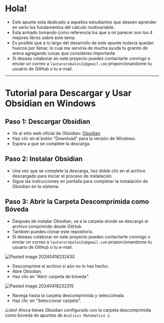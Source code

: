 # Hola!
- Este apunte esta dedicado a aquellos estudiantes que deseen aprender en serio los fundamentos del calculo multivariable.
- Esta armado tomando como referencia los que a mi parecer son los 4 mejores libros sobre este tema.
- Es posible que a lo largo del desarrollo de este apunte todavia quedan huecos por llenar, lo cual me serviria de mucha ayuda tu granito de arena agregando cosas que consideres importante
- Si deseas colaborar en este proyecto puedes contactarte conmigo o enviar un correo a `lautarorobales31@gmail.com` proporcionandome tu usuario de GitHub o tu e-mail.

---

# Tutorial para Descargar y Usar Obsidian en Windows

## Paso 1: Descargar Obsidian
- Ve al sitio web oficial de Obsidian: [Obsidian](https://obsidian.md/)
- Haz clic en el botón "Download" para la versión de Windows.
- Espera a que se complete la descarga.

## Paso 2: Instalar Obsidian
- Una vez que se complete la descarga, haz doble clic en el archivo descargado para iniciar el proceso de instalación.
- Sigue las instrucciones en pantalla para completar la instalación de Obsidian en tu sistema.

## Paso 3: Abrir la Carpeta Descomprimida como Bóveda
- Después de instalar Obsidian, ve a la carpeta donde se descargó el archivo comprimido desde GitHub.
- Tambien puedes clonar este repositorio.
- Si deseas colaborar en este proyecto puedes contactarte conmigo o enviar un correo a `lautarorobales31@gmail.com` proporcionandome tu usuario de GitHub o tu e-mail.

![Pasted image 20240418232430](https://github.com/Z0SO/things/assets/109922256/d7928e9d-1614-43fe-bffd-53def2758426)

- Descomprime el archivo si aún no lo has hecho.
- Abre Obsidian.
- Haz clic en "Abrir carpeta de bóveda".

![Pasted image 20240418232315](https://github.com/Z0SO/things/assets/109922256/2994c9a3-8d13-405b-88c0-ac09d7861d29)

- Navega hasta la carpeta descomprimida y selecciónala.
- Haz clic en "Seleccionar carpeta".

¡Listo! Ahora tienes Obsidian configurado con la carpeta descomprimida como boveda de apuntes de `Analisis Matematico 2`.

